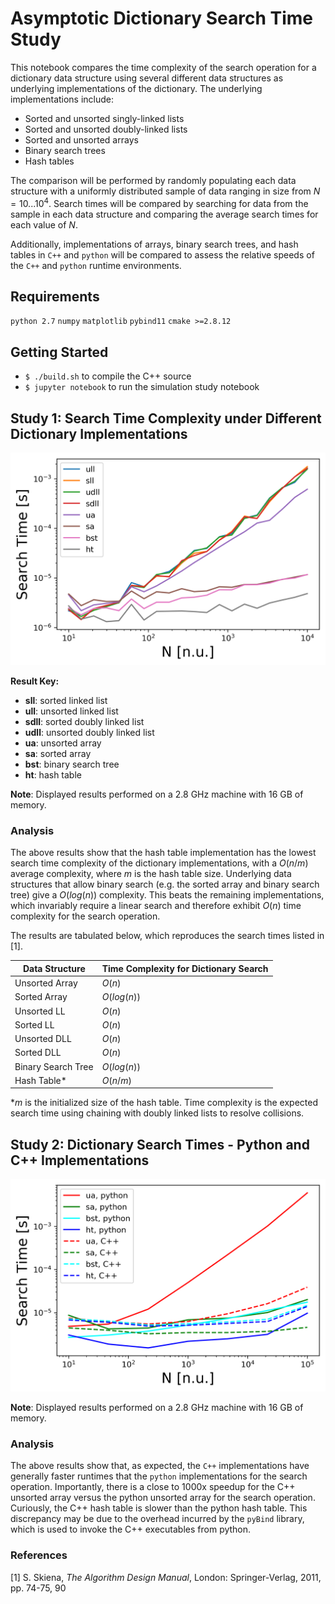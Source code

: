 
# Asymptotic Dictionary Search Time Study

This notebook compares the time complexity of the search operation for a dictionary data structure using several different data structures as underlying implementations of the dictionary. The underlying implementations include:

 - Sorted and unsorted singly-linked lists
 - Sorted and unsorted doubly-linked lists
 - Sorted and unsorted arrays
 - Binary search trees
 - Hash tables

The comparison will be performed by randomly populating each data structure with a uniformly distributed sample of data ranging in size from $N=10 ... 10^{4}$. Search times will be compared by searching for data from the sample in each data structure and comparing the average search times for each value of $N$.

Additionally, implementations of arrays, binary search trees, and hash tables in `C++` and `python` will be compared to assess the relative speeds of the `C++` and `python` runtime environments.


## Requirements
`python 2.7`
`numpy`
`matplotlib`
`pybind11`
`cmake >=2.8.12`

## Getting Started

 - `$ ./build.sh` to compile the C++ source
 - `$ jupyter notebook` to run the simulation study notebook


## Study 1: Search Time Complexity under Different Dictionary Implementations

![png](output_4_1.png)

__Result Key:__

 - __sll__: sorted linked list
 - __ull__: unsorted linked list
 - __sdll__: sorted doubly linked list
 - __udll__: unsorted doubly linked list
 - __ua__: unsorted array
 - __sa__: sorted array
 - __bst__: binary search tree
 - __ht__: hash table

__Note__: Displayed results performed on a 2.8 GHz machine with 16 GB of memory.

### Analysis
The above results show that the hash table implementation has the lowest search time complexity of the dictionary implementations, with a $O(n/m)$ average complexity, where $m$ is the hash table size. Underlying data structures that allow binary search (e.g. the sorted array and binary search tree) give a $O(log(n))$ complexity. This beats the remaining implementations, which invariably require a linear search and therefore exhibit $O(n)$ time complexity for the search operation.

The results are tabulated below, which reproduces the search times listed in [1].


|Data Structure|  Time Complexity for Dictionary Search|
|---|---|
|Unsorted Array|             $O(n)$               |
|Sorted   Array|             $O(log(n))$          |
|Unsorted LL   |             $O(n)$               |
|Sorted   LL   |             $O(n)$               |
|Unsorted DLL  |             $O(n)$               |
|Sorted   DLL  |             $O(n)$               |
|Binary Search Tree|         $O(log(n))$          |
|Hash Table*    |             $O(n/m)$             |


*$m$ is the initialized size of the hash table. Time complexity is the expected search time using chaining with doubly linked lists to resolve collisions.

## Study 2: Dictionary Search Times  - Python and C++ Implementations

![png](output_8_1.png)

__Note__: Displayed results performed on a 2.8 GHz machine with 16 GB of memory.

### Analysis
The above results show that, as expected, the `C++` implementations have generally faster runtimes that the  `python` implementations for the search operation. Importantly, there is a close to 1000x speedup for the C++ unsorted array versus the python unsorted array for the search operation. Curiously, the C++ hash table is slower than the python hash table. This discrepancy may be due to the overhead incurred by the `pyBind` library, which is used to invoke the C++ executables from python.

### References

[1] S. Skiena, _The Algorithm Design Manual_, London: Springer-Verlag, 2011, pp. 74-75, 90
